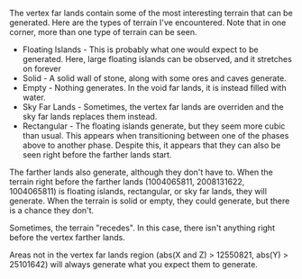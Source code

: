 The vertex far lands contain some of the most interesting terrain that can be generated. Here are the types of terrain I've encountered. Note that in one corner, more than one type of terrain can be seen.

* Floating Islands - This is probably what one would expect to be generated. Here, large floating islands can be observed, and it stretches on forever
* Solid - A solid wall of stone, along with some ores and caves generate.
* Empty - Nothing generates. In the void far lands, it is instead filled with water.
* Sky Far Lands - Sometimes, the vertex far lands are overriden and the sky far lands replaces them instead.
* Rectangular - The floating islands generate, but they seem more cubic than usual. This appears when transitioning between one of the phases above to another phase. Despite this, it appears that they can also be seen right before the farther lands start.

The farther lands also generate, although they don't have to. When the terrain right before the farther lands (1004065811, 2008131622, 1004065811) is floating islands, rectangular, or sky far lands, they will generate. When the terrain is solid or empty, they could generate, but there is a chance they don't.

Sometimes, the terrain "recedes". In this case, there isn't anything right before the vertex farther lands.

Areas not in the vertex far lands region (abs(X and Z) > 12550821, abs(Y) > 25101642) will always generate what you expect them to generate.